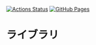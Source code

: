 [![Actions Status](https://github.com/yukikawara/comppro-library/workflows/verify/badge.svg)](https://github.com/yukikawara/comppro-library/actions)
[![GitHub Pages](https://img.shields.io/static/v1?label=GitHub+Pages&message=+&color=brightgreen&logo=github)](https://yukikawara.github.io/comppro-library/)

# ライブラリ

